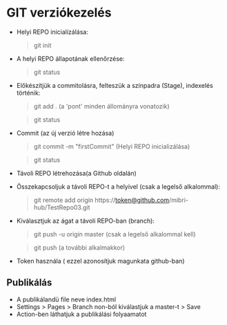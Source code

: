 # GIT verziókezelés

- Helyi REPO inicializálása:
    > git init
- A helyi REPO állapotának ellenőrzése:
    > git status
-  Előkészítjük a commitolásra, felteszük a színpadra (Stage), indexelés történik:
    > git add . (a 'pont' minden állományra vonatozik)

    > git status
- Commit (az új verzió létre hozása)
    > git commit -m "firstCommit" (Helyi REPO inicializálása)

    > git status
- Távoli REPO létrehozása(a Github oldalán)
- Összekapcsoljuk a távoli REPO-t a helyivel (csak a legelső alkalommal):
    > git remote add origin https://token@github.com/mibri-hub/TestRepo03.git
- Kiválasztjuk az ágat a távoli REPO-ban (branch):
    >git push -u origin master (csak a legelső alkalommal kell)

    >git push (a további alkalmakkor)
- Token használa ( ezzel azonosítjuk magunkata github-ban)

## Publikálás
- A publikálandü file neve index.html
- Settings > Pages > Branch non-ból kiválastjuk a master-t > Save
- Action-ben láthatjuk a publikálási folyaamatot

